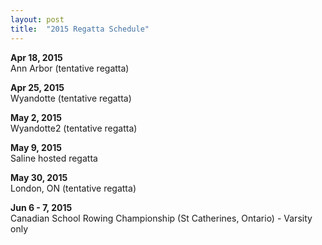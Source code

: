 ```yaml
---
layout: post
title:  "2015 Regatta Schedule"
---
```

**Apr 18, 2015**  
Ann Arbor (tentative regatta)

**Apr 25, 2015**  
Wyandotte (tentative regatta)

**May 2, 2015**  
Wyandotte2 (tentative regatta)

**May 9, 2015**  
Saline hosted regatta

**May 30, 2015**  
London, ON (tentative regatta)

**Jun 6 - 7, 2015**  
Canadian School Rowing Championship (St Catherines, Ontario) - Varsity only
